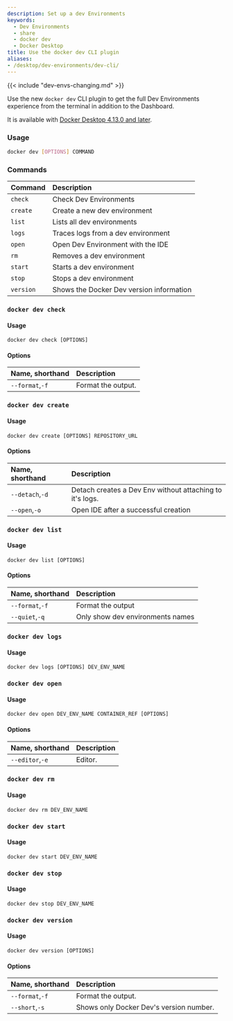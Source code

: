 ```yaml
---
description: Set up a dev Environments
keywords:
  - Dev Environments
  - share
  - docker dev
  - Docker Desktop
title: Use the docker dev CLI plugin
aliases:
- /desktop/dev-environments/dev-cli/
---
```


{{< include "dev-envs-changing.md" >}}

Use the new `docker dev` CLI plugin to get the full Dev Environments experience from the terminal in addition to the Dashboard.

It is available with [Docker Desktop 4.13.0 and later](/manuals/desktop/release-notes.md). 

### Usage

```bash
docker dev [OPTIONS] COMMAND
```

### Commands

| Command              | Description                              |
|:---------------------|:-----------------------------------------|
| `check`              | Check Dev Environments                   |
| `create`             | Create a new dev environment             |
| `list`               | Lists all dev environments               |
| `logs`               | Traces logs from a dev environment       |
| `open`               | Open Dev Environment with the IDE        |
| `rm`                 | Removes a dev environment                |
| `start`              | Starts a dev environment                 |
| `stop`               | Stops a dev environment                  |
| `version`            | Shows the Docker Dev version information |

### `docker dev check`

#### Usage

`docker dev check [OPTIONS]`

#### Options

| Name, shorthand      | Description                         |
|:---------------------|:------------------------------------|
| `--format`,`-f`      | Format the output.                  |

### `docker dev create`

#### Usage

`docker dev create [OPTIONS] REPOSITORY_URL`

#### Options

| Name, shorthand      | Description                                               |
|:---------------------|:----------------------------------------------------------|
| `--detach`,`-d`      | Detach creates a Dev Env without attaching to it's logs.  |
| `--open`,`-o`        | Open IDE after a successful creation                      |

### `docker dev list`

#### Usage

`docker dev list [OPTIONS]`

#### Options

| Name, shorthand      | Description                   |
|:---------------------|:------------------------------|
| `--format`,`-f`      | Format the output             |
| `--quiet`,`-q`       | Only show dev environments names  |

### `docker dev logs`

#### Usage

`docker dev logs [OPTIONS] DEV_ENV_NAME`

### `docker dev open`

#### Usage

`docker dev open DEV_ENV_NAME CONTAINER_REF [OPTIONS]`

#### Options

| Name, shorthand      | Description           |
|:---------------------|:----------------------|
| `--editor`,`-e`      | Editor.               |

### `docker dev rm`

#### Usage

`docker dev rm DEV_ENV_NAME`

### `docker dev start`

#### Usage

`docker dev start DEV_ENV_NAME`

### `docker dev stop`

#### Usage

`docker dev stop DEV_ENV_NAME`

### `docker dev version`

#### Usage

`docker dev version [OPTIONS]`

#### Options

| Name, shorthand      | Description                                   |
|:---------------------|:----------------------------------------------|
| `--format`,`-f`      | Format the output.                            |
| `--short`,`-s`       | Shows only Docker Dev's version number.       |
